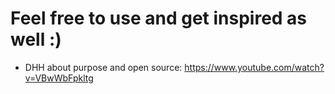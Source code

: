 # Feel free to use and get inspired as well :)
- DHH about purpose and open source: https://www.youtube.com/watch?v=VBwWbFpkltg
